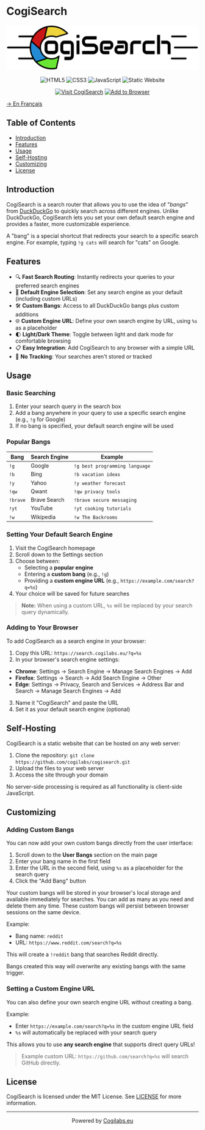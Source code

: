 # CogiSearch

<p align="center"><img alt="CogiSearch Logo" title="CogiSearch" src="https://raw.githubusercontent.com/cogilabs/CogiSearch/main/cogiSearch.svg"></p>

<p align="center">
    <img alt="HTML5" title="Built with HTML5" src="https://img.shields.io/badge/HTML5-E34F26?style=for-the-badge&logo=html5&logoColor=white"/>
    <img alt="CSS3" title="Styled with CSS3" src="https://img.shields.io/badge/CSS3-1572B6?style=for-the-badge&logo=css3&logoColor=white"/>
    <img alt="JavaScript" title="Powered by JavaScript" src="https://img.shields.io/badge/JavaScript-F7DF1E?style=for-the-badge&logo=javascript&logoColor=black"/>
    <img alt="Static Website" title="No server-side processing" src="https://img.shields.io/badge/Static-Website-4285F4?style=for-the-badge"/>
</p>

<p align="center">
    <a href="https://search.cogilabs.eu" target="_blank"><img alt="Visit CogiSearch" title="Try it now!" src="https://img.shields.io/badge/Visit-CogiSearch-brightgreen?style=for-the-badge"/></a>
    <a href="#adding-to-your-browser"><img alt="Add to Browser" title="Setup Instructions" src="https://img.shields.io/badge/Add_to-Your_Browser-4285F4?style=for-the-badge&logo=googlechrome&logoColor=white"/></a>
</p>

[→ En Français](/localizedReadme/README-fr.md)  

## Table of Contents

- [Introduction](#introduction)
- [Features](#features)
- [Usage](#usage)
- [Self-Hosting](#self-hosting)
- [Customizing](#customizing)
- [License](#license)

## Introduction

CogiSearch is a search router that allows you to use the idea of "*bangs*" from <a href="https://duckduckgo.com/">DuckDuckGo</a> to quickly search across different engines. Unlike DuckDuckGo, CogiSearch lets you set your own default search engine and provides a faster, more customizable experience.

A "bang" is a special shortcut that redirects your search to a specific search engine. For example, typing `!g cats` will search for "cats" on Google.

## Features

- 🔍 **Fast Search Routing**: Instantly redirects your queries to your preferred search engines
- 🔄 **Default Engine Selection**: Set any search engine as your default (including custom URLs)
- 🛠️ **Custom Bangs**: Access to all DuckDuckGo bangs plus custom additions
- 🌐 **Custom Engine URL**: Define your own search engine by URL, using `%s` as a placeholder
- 🌓 **Light/Dark Theme**: Toggle between light and dark mode for comfortable browsing
- 📋 **Easy Integration**: Add CogiSearch to any browser with a simple URL
- 💾 **No Tracking**: Your searches aren't stored or tracked

## Usage

### Basic Searching

1. Enter your search query in the search box
2. Add a bang anywhere in your query to use a specific search engine (e.g., `!g` for Google)
3. If no bang is specified, your default search engine will be used

### Popular Bangs

<table>
    <thead>
        <tr>
            <th>Bang</th>
            <th>Search Engine</th>
            <th>Example</th>
        </tr>
    </thead>
    <tbody>
        <tr>
            <td><code>!g</code></td>
            <td>Google</td>
            <td><code>!g best programming language</code></td>
        </tr>
        <tr>
            <td><code>!b</code></td>
            <td>Bing</td>
            <td><code>!b vacation ideas</code></td>
        </tr>
        <tr>
            <td><code>!y</code></td>
            <td>Yahoo</td>
            <td><code>!y weather forecast</code></td>
        </tr>
        <tr>
            <td><code>!qw</code></td>
            <td>Qwant</td>
            <td><code>!qw privacy tools</code></td>
        </tr>
        <tr>
            <td><code>!brave</code></td>
            <td>Brave Search</td>
            <td><code>!brave secure messaging</code></td>
        </tr>
        <tr>
            <td><code>!yt</code></td>
            <td>YouTube</td>
            <td><code>!yt cooking tutorials</code></td>
        </tr>
        <tr>
            <td><code>!w</code></td>
            <td>Wikipedia</td>
            <td><code>!w The Backrooms</code></td>
        </tr>
    </tbody>
</table>

### Setting Your Default Search Engine

1. Visit the CogiSearch homepage
2. Scroll down to the Settings section
3. Choose between:
   - Selecting a **popular engine**
   - Entering a **custom bang** (e.g., `!g`)
   - Providing a **custom engine URL** (e.g., `https://example.com/search?q=%s`)
4. Your choice will be saved for future searches

> **Note:** When using a custom URL, `%s` will be replaced by your search query dynamically.

### Adding to Your Browser

To add CogiSearch as a search engine in your browser:

1. Copy this URL: `https://search.cogilabs.eu/?q=%s`
2. In your browser's search engine settings:
  - **Chrome**: Settings → Search Engine → Manage Search Engines → Add
  - **Firefox**: Settings → Search → Add Search Engine → Other
  - **Edge**: Settings → Privacy, Search and Services → Address Bar and Search → Manage Search Engines → Add
3. Name it "CogiSearch" and paste the URL
4. Set it as your default search engine (optional)

## Self-Hosting

CogiSearch is a static website that can be hosted on any web server:

1. Clone the repository: `git clone https://github.com/cogilabs/cogisearch.git`
2. Upload the files to your web server
3. Access the site through your domain

No server-side processing is required as all functionality is client-side JavaScript.

## Customizing

### Adding Custom Bangs

You can now add your own custom bangs directly from the user interface:

1. Scroll down to the **User Bangs** section on the main page
2. Enter your bang name in the first field
3. Enter the URL in the second field, using `%s` as a placeholder for the search query
4. Click the "Add Bang" button

Your custom bangs will be stored in your browser's local storage and available immediately for searches. You can add as many as you need and delete them any time. These custom bangs will persist between browser sessions on the same device.

Example:
- Bang name: `reddit`
- URL: `https://www.reddit.com/search?q=%s`

This will create a `!reddit` bang that searches Reddit directly.  
  
Bangs created this way will overwrite any existing bangs with the same trigger.

### Setting a Custom Engine URL

You can also define your own search engine URL without creating a bang.

Example:

- Enter `https://example.com/search?q=%s` in the custom engine URL field
- `%s` will automatically be replaced with your search query

This allows you to use **any search engine** that supports direct query URLs!

> Example custom URL: `https://github.com/search?q=%s` will search GitHub directly.

## License

CogiSearch is licensed under the MIT License. See [LICENSE](/LICENSE) for more information.

---

<p align="center">Powered by <a href="https://Cogilabs.eu/">Cogilabs.eu</a></p>
